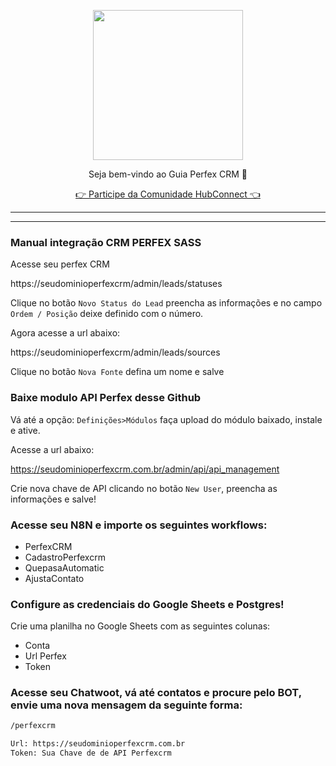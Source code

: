 <p align="center">
<img src="https://cwmkt.com.br/wp-content/uploads/2024/04/logo_github.png" width="240" />
<p align="center">Seja bem-vindo ao Guia Perfex CRM 🚀</p>
</p>
  
<p align="center"> 
<a href="https://hubconnect.top" target="_blank">👉 Participe da Comunidade HubConnect 👈</a>
</p>

<hr />
<hr />


### Manual integração CRM PERFEX SASS

Acesse seu perfex CRM

https://seudominioperfexcrm/admin/leads/statuses

Clique no botão `Novo Status do Lead` preencha as informações e no campo `Ordem / Posição` deixe definido com o número.

Agora acesse a url abaixo:

https://seudominioperfexcrm/admin/leads/sources

Clique no botão `Nova Fonte` defina um nome e salve

### Baixe modulo API Perfex desse Github

Vá até a opção: `Definições>Módulos` faça upload do módulo baixado, instale e ative.

Acesse a url abaixo:

https://seudominioperfexcrm.com.br/admin/api/api_management

Crie nova chave de API clicando no botão `New User`, preencha as informações e salve!

### Acesse seu N8N e importe os seguintes workflows:

- PerfexCRM
- CadastroPerfexcrm
- QuepasaAutomatic
- AjustaContato

### Configure as credenciais do Google Sheets e Postgres!

Crie uma planilha no Google Sheets com as seguintes colunas:
- Conta
- Url Perfex
- Token

### Acesse seu Chatwoot, vá até contatos e procure pelo BOT, envie uma nova mensagem da seguinte forma:

```bash
/perfexcrm

Url: https://seudominioperfexcrm.com.br
Token: Sua Chave de de API Perfexcrm
```
